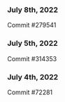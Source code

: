### July 8th, 2022

Commit #279541

### July 5th, 2022

Commit #314353


### July 4th, 2022

Commit #72281
